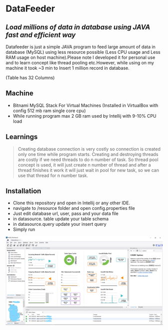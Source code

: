 # DataFeeder
## _Load millions of data in database using JAVA fast and efficient way_


Datafeeder is just a simple JAVA program to feed large amount of data in database (MySQL) using less resource possible (Less CPU usage and Less RAM usage on host machine).Please note I developed it for personal use and to learn concept like thread pooling etc.However, while using on my machine it took ~3 min to Insert 1 million record in database.

(Table has 32 Columns)

## Machine

- Bitnami MySQL Stack For Virtual Machines (Installed in VirtualBox with config 512 mb ram single core cpu)
- While running program max 2 GB ram used by Intellij with 9-10% CPU load



## Learnings
> Creating database connection is very costly so connection is created only one time while program starts.
> Creating and destroying threads are costly if we need threads to do n number of task.
> So thread pool concept is used, it will just create n number of thread and after a thread finishes it work it will just wait in pool for new task, so we can use that thread for  n number task.


## Installation

- Clone this repository and open in Intellij or any other IDE.
- navigate to /resource folder and open config.properties file
- Just edit database url, user, pass and your data file
- in datasource. table update your table schema
- in datasource.query update your insert query
- Simply run 


![Alt text](/Screenshot/ss.jpg "MySql Workbench")
